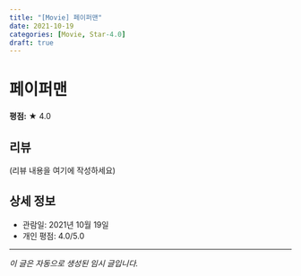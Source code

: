```yaml
---
title: "[Movie] 페이퍼맨"
date: 2021-10-19
categories: [Movie, Star-4.0]
draft: true
---
```


# 페이퍼맨

**평점:** ★ 4.0

## 리뷰

(리뷰 내용을 여기에 작성하세요)

## 상세 정보

- 관람일: 2021년 10월 19일
- 개인 평점: 4.0/5.0

---

*이 글은 자동으로 생성된 임시 글입니다.*
